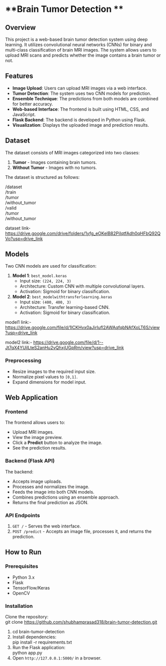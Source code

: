 # **Brain Tumor Detection **

## **Overview**

This project is a web-based brain tumor detection system using deep learning. It utilizes convolutional neural networks (CNNs) for binary and multi-class classification of brain MRI images. The system allows users to upload MRI scans and predicts whether the image contains a brain tumor or not.

## **Features**

* **Image Upload**: Users can upload MRI images via a web interface.  
* **Tumor Detection**: The system uses two CNN models for prediction.  
* **Ensemble Technique**: The predictions from both models are combined for better accuracy.  
* **Web-based Interface**: The frontend is built using HTML, CSS, and JavaScript.  
* **Flask Backend**: The backend is developed in Python using Flask.  
* **Visualization**: Displays the uploaded image and prediction results.

## **Dataset**

The dataset consists of MRI images categorized into two classes:

1. **Tumor** \- Images containing brain tumors.  
2. **Without Tumor** \- Images with no tumors.

The dataset is structured as follows:

/dataset  
   /train  
      /tumor  
      /without\_tumor  
   /valid  
      /tumor  
      /without\_tumor

dataset link- https://drive.google.com/drive/folders/1yfg_eOKelB82PiIqtfAdh0qHFbQ92QVo?usp=drive_link
## **Models**

Two CNN models are used for classification:

1. **Model 1**: `best_model.keras`  
   * Input size: `(224, 224, 3)`  
   * Architecture: Custom CNN with multiple convolutional layers.  
   * Activation: Sigmoid for binary classification.  
2. **Model 2**: `best_modelwithtransferlearning.keras`  
   * Input size: `(400, 400, 3)`  
   * Architecture: Transfer learning-based CNN.  
   * Activation: Sigmoid for binary classification.

model1 link:- https://drive.google.com/file/d/1lCKHvx0aJirlufl2AWAqfqbNAfXoLT6S/view?usp=drive_link

model2 link:- https://drive.google.com/file/d/1--Jt7qX4YUilLteS2anHu2vQhxjUGpRm/view?usp=drive_link
### **Preprocessing**

* Resize images to the required input size.  
* Normalize pixel values to `[0,1]`.  
* Expand dimensions for model input.

## **Web Application**

### **Frontend**

The frontend allows users to:

* Upload MRI images.  
* View the image preview.  
* Click a **Predict** button to analyze the image.  
* See the prediction results.

### **Backend (Flask API)**

The backend:

* Accepts image uploads.  
* Processes and normalizes the image.  
* Feeds the image into both CNN models.  
* Combines predictions using an ensemble approach.  
* Returns the final prediction as JSON.

### **API Endpoints**

1. `GET /` \- Serves the web interface.  
2. `POST /predict` \- Accepts an image file, processes it, and returns the prediction.

## **How to Run**

### **Prerequisites**

* Python 3.x  
* Flask  
* TensorFlow/Keras  
* OpenCV

### **Installation**

Clone the repository:  
git clone https://github.com/shubhamprasad318/brain-tumor-detection.git

1. cd brain-tumor-detection  
2. Install dependencies:  
   pip install \-r requirements.txt  
3. Run the Flask application:  
   python app.py  
4. Open `http://127.0.0.1:5000/` in a browser.

